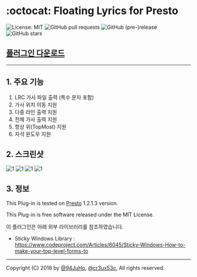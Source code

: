 # :octocat: Floating Lyrics for Presto

<img src="https://img.shields.io/badge/License-MIT-lightgrey.svg" alt="License: MIT"> ![GitHub pull requests](https://img.shields.io/github/issues-pr/cr3ux53c/Presto.SWCamp.Lyrics.svg) ![GitHub (pre-)release](https://img.shields.io/github/release-pre/cr3ux53c/Presto.SWCamp.Lyrics.svg) 
![GitHub stars](https://img.shields.io/github/stars/cr3ux53c/Presto.SWCamp.Lyrics.svg?label=Stars&style=social)

## [플러그인 다운로드](https://github.com/cr3ux53c/Presto.SWCamp.Lyrics/releases)

---

## 1. 주요 기능

1. LRC 가사 파일 출력 (특수 문자 포함)
1. 가사 위치 이동 지원
1. 다중 라인 출력 지원
1. 전체 가사 출력 지원
1. 항상 위(TopMost) 지원
1. 자석 윈도우 지원

## 2. 스크린샷
![1](https://user-images.githubusercontent.com/28856527/49243741-680cd580-f451-11e8-9833-3e329086ffa9.gif)
![1](https://user-images.githubusercontent.com/28856527/49239947-6807d800-f447-11e8-9704-55a40158390b.gif)
![1](https://user-images.githubusercontent.com/28856527/49240058-a9988300-f447-11e8-9348-6e49b8897ba4.gif)
![1](https://user-images.githubusercontent.com/28856527/49240283-2f1c3300-f448-11e8-84fb-72e15aca10e0.png)
## 3. 정보
This Plug-in is tested on [Presto](http://www.kodnix.com/Services/Presto) 1.2.1.3 version.

This Plug-in is free software released under the MIT License.

이 플러그인은 아래 외부 라이브러리를 참조하였습니다.
 * Sticky Windows Library : https://www.codeproject.com/Articles/6045/Sticky-Windows-How-to-make-your-top-level-forms-to

 ---

Copyright (C) 2018 by [@94JuHo](https://github.com/94JuHo), [@cr3ux53c](https://github.com/cr3ux53c), All rights reserved.
